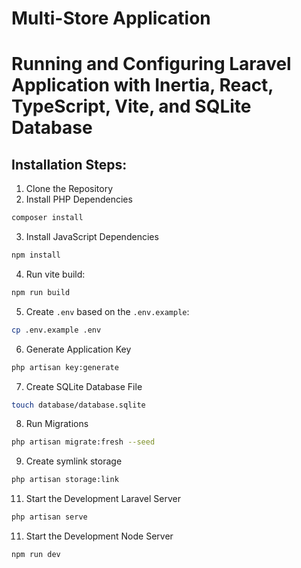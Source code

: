 # Multi-Store Application

# Running and Configuring Laravel Application with Inertia, React, TypeScript, Vite, and SQLite Database

## Installation Steps:
1. Clone the Repository
2. Install PHP Dependencies
```bash
composer install
```
3. Install JavaScript Dependencies
```bash
npm install
```
4. Run vite build:
```bash
npm run build
```
5. Create `.env` based on the `.env.example`:
```bash
cp .env.example .env
```
6. Generate Application Key
```bash
php artisan key:generate
```
7. Create SQLite Database File
```bash
touch database/database.sqlite
```
8. Run Migrations
```bash
php artisan migrate:fresh --seed
```
9. Create symlink storage 
```bash
php artisan storage:link
```
11. Start the Development Laravel Server
```bash
php artisan serve
```
11. Start the Development Node Server
```bash
npm run dev
```
